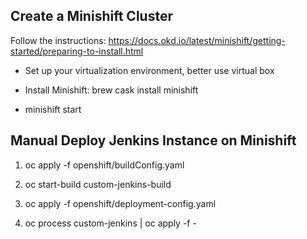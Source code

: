 Create a Minishift Cluster
-------
Follow the instructions: https://docs.okd.io/latest/minishift/getting-started/preparing-to-install.html

+ Set up your virtualization environment, better use virtual box

+ Install Minishift:
  brew cask install minishift

+ minishift start

Manual Deploy Jenkins Instance on Minishift
-------

1. oc apply -f openshift/buildConfig.yaml

2. oc start-build custom-jenkins-build

3. oc apply -f openshift/deployment-config.yaml

4. oc process custom-jenkins | oc apply -f -